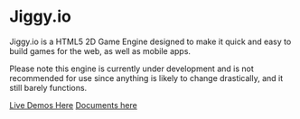 # Jiggy.io
Jiggy.io is a HTML5 2D Game Engine designed to make it quick and easy to build games for the web, as well as mobile apps. 

Please note this engine is currently under development and is not recommended for use since anything is likely to change drastically, and it still barely functions.    

<a href="https://yuniyasha.github.io/Jiggy.io/" target="_blank">Live Demos Here</a>
<a href="https://yuniyasha.github.io/Jiggy.io/docs/" target="_blank">Documents here</a>
